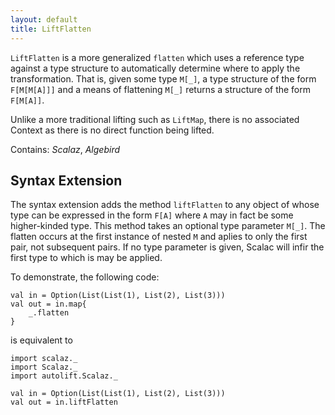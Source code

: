 ```yaml
---
layout: default
title: LiftFlatten
---
```


`LiftFlatten` is a more generalized `flatten` which uses a reference type against a type structure to automatically determine where to apply the transformation. That is, given some type `M[_]`, a type structure of the form `F[M[M[A]]]` and a means of flattening `M[_]` returns a structure of the form `F[M[A]]`.

Unlike a more traditional lifting such as `LiftMap`, there is no associated Context as there is no direct function being lifted.

Contains: *Scalaz*, *Algebird*

## Syntax Extension

The syntax extension adds the method `liftFlatten` to any object of whose type can be expressed in the form `F[A]` where `A` may in fact be some higher-kinded type. This method takes an optional type parameter `M[_]`. The flatten occurs at the first instance of nested `M` and aplies to only the first pair, not subsequent pairs. If no type parameter is given, Scalac will infir the first type to which is may be applied. 

To demonstrate, the following code:

```tut
val in = Option(List(List(1), List(2), List(3)))
val out = in.map{
	_.flatten
}
```

is equivalent to

```tut
import scalaz._
import Scalaz._
import autolift.Scalaz._

val in = Option(List(List(1), List(2), List(3)))
val out = in.liftFlatten
```